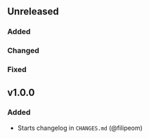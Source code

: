 ## Unreleased

### Added

### Changed

### Fixed

## v1.0.0

### Added

- Starts changelog in `CHANGES.md` (@filipeom)
